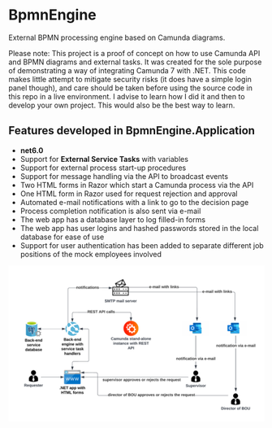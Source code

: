 # BpmnEngine

External BPMN processing engine based on Camunda diagrams.

Please note: This project is a proof of concept on how to use Camunda API and BPMN diagrams and external tasks. It was created for the sole purpose of demonstrating a way of integrating Camunda 7 with .NET. This code makes little attempt to mitigate security risks (it does have a simple login panel though), and care should be taken before using the source code in this repo in a live environment. I advise to learn how I did it and then to develop your own project. This would also be the best way to learn.

## Features developed in BpmnEngine.Application

- <TargetFramework>**net6.0**</TargetFramework>
- Support for **External Service Tasks** with variables
- Support for external process start-up procedures
- Support for message handling via the API to broadcast events
- Two HTML forms in Razor which start a Camunda process via the API
- One HTML form in Razor used for request rejection and approval
- Automated e-mail notifications with a link to go to the decision page
- Process completion notification is also sent via e-mail
- The web app has a database layer to log filled-in forms
- The web app has user logins and hashed passwords stored in the local database for ease of use
- Support for user authentication has been added to separate different job positions of the mock employees involved

![diagram.png](/wiki/diagram.png)
